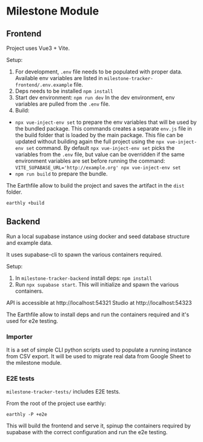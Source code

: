 # Milestone Module

## Frontend

Project uses Vue3 + Vite.

Setup:
1. For development, `.env` file needs to be populated with proper data.
Available env variables are listed in `milestone-tracker-frontend/.env.example`
file.
2. Deps needs to be installed `npm install`
3. Start dev environment: `npm run dev`
In the dev environment, env variables are pulled from the `.env` file.
4. Build:
  - `npx vue-inject-env set` to prepare the env variables that will be used by
  the bundled package. This commands creates a separate `env.js` file in the
  build folder that is loaded by the main package. This file can be updated
  without building again the full project using the `npx vue-inject-env set`
  command.
  By default `npx vue-inject-env set` picks the variables from the `.env` file,
  but value can be overridden if the same environment variables are set before
  running the command:
  `VITE_SUPABASE_URL='http://example.org' npx vue-inject-env set`
  - `npm run build` to prepare the bundle.


The Earthfile allow to build the project and saves the artifact in the `dist`
folder.

`earthly +build`

## Backend

Run a local supabase instance using docker and seed database structure and
example data.

It uses supabase-cli to spawn the various containers required.

Setup:
1. In `milestone-tracker-backend` install deps: `npm install`
2. Run `npx supabase start`. This will initialize and spawn the various
containers.

API is accessible at http://localhost:54321
Studio at http://localhost:54323

The Earthfile allow to install deps and run the containers required and it's
used for e2e testing.

### Importer

It is a set of simple CLI python scripts used to populate a running instance
from CSV export. It will be used to migrate real data from Google Sheet to the
milestone module.

### E2E tests

`milestone-tracker-tests/` includes E2E tests.

From the root of the project use earthly:

`earthly -P +e2e`

This will build the frontend and serve it, spinup the containers required by
supabase with the correct configuration and run the e2e testing.
